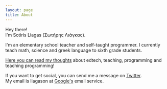 ```yaml
---
layout: page
title: About
---
```


Hey there!  
I'm Sotiris Liagas (Σωτήρης Λιάγκας).

I'm an elementary school teacher and self-taught programmer. I currently teach math, science and greek language to sixth grade students.

[Here you can read my thoughts](https://liagason.com) about edtech, teaching, programming and teaching programming!

If you want to get social, you can send me a message on [Twitter](https://twitter.com/liagason).  
My email is liagason at [Google's](https://gmail.com) email service.
